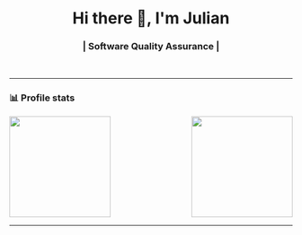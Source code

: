 
<h1 align="center">  Hi there 👋, I'm Julian </h1>

<h3 align="center"> | Software Quality Assurance | </h3> <br>

---------------------------------------------------------------------------------------------------------------------------------

### 📊 Profile stats

<img align="right" height="180em" src="https://github-readme-stats.vercel.app/api/top-langs/?username=july-nym&show_icons=true&title_color=fff&icon_color=79ff97&text_color=9f9f9f&bg_color=151515&layout=compact&langs_count=7" />
<img height="180em" src="https://github-readme-stats.vercel.app/api?username=july-nym&show_icons=true&title_color=fff&icon_color=79ff97&text_color=9f9f9f&bg_color=151515" />

---------------------------------------------------------------------------------------------------------------------------------



